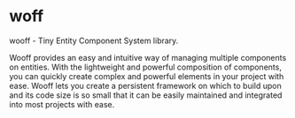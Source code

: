 # woff

wooff - Tiny Entity Component System library. 

Wooff provides an easy and intuitive way of managing multiple components on entities. With the lightweight and powerful composition of components, you can quickly create complex and powerful elements in your project with ease. Wooff lets you create a persistent framework on which to build upon and its code size is so small that it can be easily maintained and integrated into most projects with ease.